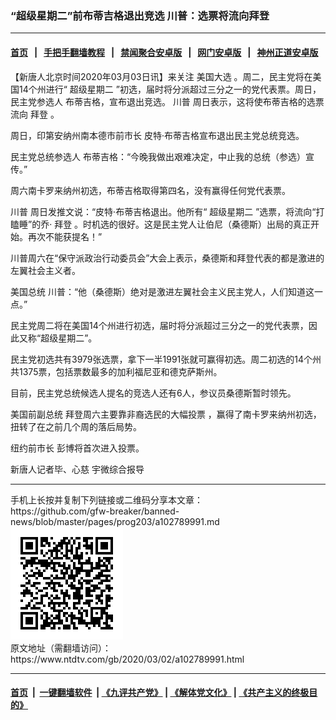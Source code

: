 ### “超级星期二”前布蒂吉格退出竞选 川普：选票将流向拜登
------------------------

#### [首页](https://github.com/gfw-breaker/banned-news/blob/master/README.md) &nbsp;&nbsp;|&nbsp;&nbsp; [手把手翻墙教程](https://github.com/gfw-breaker/guides/wiki) &nbsp;&nbsp;|&nbsp;&nbsp; [禁闻聚合安卓版](https://github.com/gfw-breaker/bn-android) &nbsp;&nbsp;|&nbsp;&nbsp; [网门安卓版](https://github.com/oGate2/oGate) &nbsp;&nbsp;|&nbsp;&nbsp; [神州正道安卓版](https://github.com/SzzdOgate/update) 



<div><div class="post_content" itemprop="articleBody">
 <p>
  【新唐人北京时间2020年03月03日讯】来关注
  <ok href="https://www.ntdtv.com/gb/美国大选.htm">
   美国大选
  </ok>
  。周二，民主党将在美国14个州进行“
  <ok href="https://www.ntdtv.com/gb/超级星期二.htm">
   超级星期二
  </ok>
  ”初选，届时将分派超过三分之一的党代表票。周日，民主党参选人 布蒂吉格，宣布退出竞选。
  <ok href="https://www.ntdtv.com/gb/川普.htm">
   川普
  </ok>
  周日表示，这将使布蒂吉格的选票流向
  <ok href="https://www.ntdtv.com/gb/拜登.htm">
   拜登
  </ok>
  。
 </p>
 <p>
  周日，印第安纳州南本德市前市长 皮特·布蒂吉格宣布退出民主党总统竞选。
 </p>
 <p>
  民主党总统参选人 布蒂吉格：“今晚我做出艰难决定，中止我的总统（参选）宣传。”
 </p>
 <p>
  周六南卡罗来纳州初选，布蒂吉格取得第四名，没有赢得任何党代表票。
 </p>
 <p>
  <ok href="https://www.ntdtv.com/gb/川普.htm">
   川普
  </ok>
  周日发推文说：“皮特·布蒂吉格退出。他所有“
  <ok href="https://www.ntdtv.com/gb/超级星期二.htm">
   超级星期二
  </ok>
  ”选票，将流向“打瞌睡”的乔·
  <ok href="https://www.ntdtv.com/gb/拜登.htm">
   拜登
  </ok>
  。时机选的很好。这是民主党人让伯尼（桑德斯）出局的真正开始。再次不能获提名！”
 </p>
 <p>
  川普周六在“保守派政治行动委员会”大会上表示，桑德斯和拜登代表的都是激进的左翼社会主义者。
 </p>
 <p>
  美国总统 川普：“他（桑德斯）绝对是激进左翼社会主义民主党人，人们知道这一点。”
 </p>
 <p>
  民主党周二将在美国14个州进行初选，届时将分派超过三分之一的党代表票，因此又称“超级星期二”。
 </p>
 <p>
  民主党初选共有3979张选票，拿下一半1991张就可赢得初选。周二初选的14个州共1375票，包括票数最多的加利福尼亚和德克萨斯州。
 </p>
 <p>
  目前，民主党总统候选人提名的竞选人还有6人，参议员桑德斯暂时领先。
 </p>
 <p>
  美国前副总统 拜登周六主要靠非裔选民的大幅投票 ，赢得了南卡罗来纳州初选，扭转了在之前几个周的落后局势。
 </p>
 <p>
  纽约前市长 彭博将首次进入投票。
 </p>
 <p>
  新唐人记者毕、心慈 宇微综合报导
 </p>
 <div class="single_ad">
 </div>
</div>
</div>
<hr/>
手机上长按并复制下列链接或二维码分享本文章：<br/>
https://github.com/gfw-breaker/banned-news/blob/master/pages/prog203/a102789991.md <br/>
<a href='https://github.com/gfw-breaker/banned-news/blob/master/pages/prog203/a102789991.md'><img src='https://github.com/gfw-breaker/banned-news/blob/master/pages/prog203/a102789991.md.png'/></a> <br/>
原文地址（需翻墙访问）：https://www.ntdtv.com/gb/2020/03/02/a102789991.html


------------------------
#### [首页](https://github.com/gfw-breaker/banned-news/blob/master/README.md) &nbsp;|&nbsp; [一键翻墙软件](https://github.com/gfw-breaker/nogfw/blob/master/README.md) &nbsp;| [《九评共产党》](https://github.com/gfw-breaker/9ping.md/blob/master/README.md#九评之一评共产党是什么) | [《解体党文化》](https://github.com/gfw-breaker/jtdwh.md/blob/master/README.md) | [《共产主义的终极目的》](https://github.com/gfw-breaker/gczydzjmd.md/blob/master/README.md)


<img src='http://gfw-breaker.win/banned-news/pages/prog203/a102789991.md' width='0px' height='0px'/>